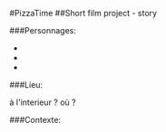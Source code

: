 #PizzaTime
##Short film project - story

###Personnages:

*
*
*

###Lieu:

à l'interieur ? où ?

###Contexte:

